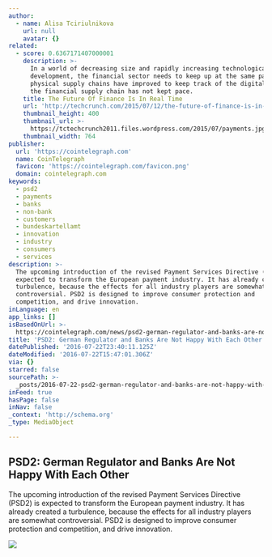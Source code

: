 ```yaml
---
author:
  - name: Alisa Tciriulnikova
    url: null
    avatar: {}
related:
  - score: 0.6367171407000001
    description: >-
      In a world of decreasing size and rapidly increasing technological
      development, the financial sector needs to keep up at the same pace. While
      physical supply chains have improved to keep track of the digital world,
      the financial supply chain has not kept pace.
    title: The Future Of Finance Is In Real Time
    url: 'http://techcrunch.com/2015/07/12/the-future-of-finance-is-in-real-time/'
    thumbnail_height: 400
    thumbnail_url: >-
      https://tctechcrunch2011.files.wordpress.com/2015/07/payments.jpg?w=764&h=400&crop=1
    thumbnail_width: 764
publisher:
  url: 'https://cointelegraph.com'
  name: CoinTelegraph
  favicon: 'https://cointelegraph.com/favicon.png'
  domain: cointelegraph.com
keywords:
  - psd2
  - payments
  - banks
  - non-bank
  - customers
  - bundeskartellamt
  - innovation
  - industry
  - consumers
  - services
description: >-
  The upcoming introduction of the revised Payment Services Directive (PSD2) is
  expected to transform the European payment industry. It has already created a
  turbulence, because the effects for all industry players are somewhat
  controversial. PSD2 is designed to improve consumer protection and
  competition, and drive innovation.
inLanguage: en
app_links: []
isBasedOnUrl: >-
  https://cointelegraph.com/news/psd2-german-regulator-and-banks-are-not-happy-with-each-other
title: 'PSD2: German Regulator and Banks Are Not Happy With Each Other'
datePublished: '2016-07-22T23:40:11.125Z'
dateModified: '2016-07-22T15:47:01.306Z'
via: {}
starred: false
sourcePath: >-
  _posts/2016-07-22-psd2-german-regulator-and-banks-are-not-happy-with-each-oth.md
inFeed: true
hasPage: false
inNav: false
_context: 'http://schema.org'
_type: MediaObject

---
```

<article style=""><h1>PSD2: German Regulator and Banks Are Not Happy With Each Other</h1><p>The upcoming introduction of the revised Payment Services Directive (PSD2) is expected to transform the European payment industry. It has already created a turbulence, because the effects for all industry players are somewhat controversial. PSD2 is designed to improve consumer protection and competition, and drive innovation.</p><img src="https://cointelegraph.com/images/725_Ly9jb2ludGVsZWdyYXBoLmNvbS9zdG9yYWdlL3VwbG9hZHMvdmlldy82MmY2ZmJiY2NlYmE4ZTE3OGQzZjI1YzEzNDc0OGZiNi5qcGc=.jpg" /></article>